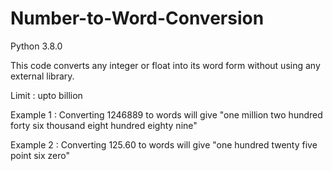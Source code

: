 # Number-to-Word-Conversion
Python 3.8.0

This code converts any integer or float into its word form without using any external library.

Limit : upto billion

Example 1 : Converting 1246889 to words will give "one million two hundred forty six thousand eight hundred eighty nine"

Example 2 : Converting 125.60 to words will give "one hundred twenty five point six zero"

